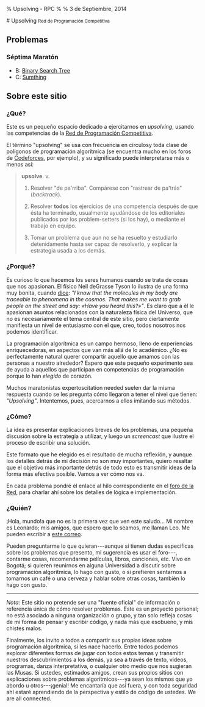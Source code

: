% Upsolving - RPC
%
% 3 de Septiembre, 2014

<div class="jumbotron">
# Upsolving <small>Red de Programación Competitiva</small>
</div>

## Problemas

### Séptima Maratón

* B: [Binary Search Tree](binary-search-tree/)
* C: [Sumthing](sumthing/)

## Sobre este sitio

### ¿Qué?

Este es un pequeño espacio dedicado a ejercitarnos en *upsolving*, usando las
competencias de la [Red de Programación
Competitiva](http://redprogramacioncompetitiva.org/).

El término "upsolving" se usa con frecuencia en círculos<span n>y toda clase
de polígonos</span> de programación algorítmica (se encuentra mucho en los
foros de [Codeforces](http://codeforces.com/), por ejemplo), y su significado
puede interpretarse más o menos así:

> **upsolve**. v.
>
> 1. Resolver "de pa'rriba". Compárese con "rastrear de pa'trás" (*backtrack*).
>
> 2. Resolver **todos** los ejercicios de una competencia después de que ésta ha
>    terminado, usualmente ayudándose de los editoriales publicados por los
>    problem-setters (si los hay), o mediante el trabajo en equipo.
>
> 3. Tomar un problema que aun no se ha resuelto y estudiarlo detenidamente
>    hasta ser capaz de resolverlo, y explicar la estrategia usada a los demás.


### ¿Porqué?

Es curioso lo que hacemos los seres humanos cuando se trata de cosas que nos
apasionan. El físico Neil deGrasse Tyson lo ilustra de una forma muy bonita,
cuando [dice](https://www.youtube.com/watch?v=XGK84Poeynk): *"I know that the
molecules in my body are traceable to phenomena in the cosmos. That makes me
want to grab people on the street and say: «Have you heard this?»"*. Es claro
que a él le apasionan asuntos relacionados con la naturaleza física del
Universo, que no es necesariamente el tema central de este sitio, pero
ciertamente manifiesta un nivel de entusiasmo con el que, creo, todos nosotros
nos podemos identificar.

La programación algorítmica es un campo hermoso, lleno de experiencias
enriquecedoras, en aspectos que van más allá de lo académico. ¿No es
perfectamente natural querer compartir aquello que amamos con las personas
a nuestro alrededor? Espero que este pequeño experimento sea de ayuda
a aquellos que participan en competencias de programación porque lo han
*elegido* de corazón.

Muchos maratonistas expertos<span n>citation needed</span> suelen dar la misma
respuesta cuando se les pregunta cómo llegaron a tener el nivel que tienen:
*"Upsolving"*. Intentemos, pues, acercarnos a ellos imitando sus métodos.

### ¿Cómo?

La idea es presentar explicaciones breves de los problemas, una pequeña
discusión sobre la estrategia a utilizar, y luego un *screencast* que ilustre
el proceso de escribir una solución.

Este formato que he elegido es el resultado de mucha reflexión, y aunque los
detalles detrás de mi decisión no son muy importantes, quiero resaltar que el
objetivo más importante detrás de todo esto es transmitir ideas de la forma
más efectiva posible. Vamos a ver cómo nos va.

En cada problema pondré el enlace al hilo correspondiente en el [foro de la
Red](http://redprogramacioncompetitiva.com/forum/), para charlar ahí sobre los
detalles de lógica e implementación.

### ¿Quién?

¡Hola, mundo!<span n>a que no es la primera vez que ven este
saludo...</span> Mi nombre es Leonardo; mis amigos, que espero que lo seamos,
me llaman Leo. Me pueden escribir a [este
correo](mailto:leonardo+upsolving@diptongonante.com).

Pueden preguntarme lo que quieran---aunque si tienen dudas específicas sobre
los problemas que presento, mi sugerencia es usar el foro---, contarme cosas,
recomendarme películas, libros, canciones, etc. Vivo en Bogotá; si quieren
reunirnos en alguna Universidad a discutir sobre programación algorítmica, lo
hago con gusto, o si prefieren sentarnos a tomarnos un café o una cerveza
y hablar sobre otras cosas, también lo hago con gusto.

- - -

*Nota:* Este sitio no pretende ser una "fuente oficial" de información
o referencia única de cómo resolver problemas. Este es un proyecto personal;
no está asociado a ninguna organización o grupo, y tan solo refleja cosas de
mi forma de pensar y escribir código, y nada más que eso<span n>bueno, y mis
chistes malos</span>.

Finalmente, los invito a todos a compartir sus propias ideas sobre
programación algorítmica, si les nace hacerlo. Entre todos podemos explorar
diferentes formas de jugar con todos estos temas y transmitir nuestros
descubrimientos a los demás, ya sea a través de texto, videos, programas,
danza interpretativa, o cualquier otro medio que nos sugieran las Musas. Si
ustedes, estimados amigos, crean sus propios sitios con explicaciones sobre
problemas algorítmicos---ya sean los mismos que yo abordo u otros---¡genial!
Me encantaría que así fuera, y con toda seguridad ahí estaré aprendiendo de la
perspectiva y estilo de código de ustedes. We are all connected.
